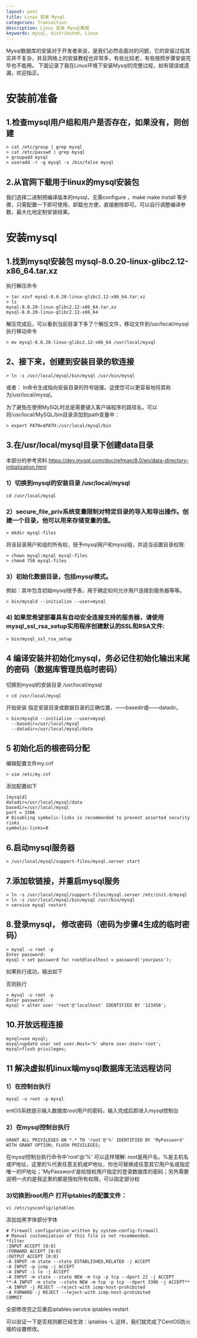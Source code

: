```yaml
---
layout: post
title: Linux 安装 Mysql
categories: Transaction
description: Linux 安装 Mysql教程
keywords: mysql, distributed, Linux
---
```


Mysql数据库的安装对于开发者来说，是我们必然会面对的问题，它的安装过程其实并不复杂，并且网络上的安装教程也非常多，有些比较老，有些按照步骤安装完毕也不能用。
下面记录了我在Linux环境下安装Mysql的完整过程，如有错误或遗漏，欢迎指正。


# 安装前准备
## 1.检查mysql用户组和用户是否存在，如果没有，则创建
```
> cat /etc/group | grep mysql
> cat /etc/passwd | grep mysql
> groupadd mysql
> useradd -r -g mysql -s /bin/false mysql
```

## 2.从官网下载用于linux的mysql安装包
我们选择二进制预编译版本的mysql，无需configure ，make make install 等步骤，只需配置一下即可使用，卸载也方便，直接删除即可。可以自行调整编译参数，最大化地定制安装结果。


# 安装mysql

## 1.找到mysql安装包 mysql-8.0.20-linux-glibc2.12-x86_64.tar.xz
执行解压命令
```
> tar xzvf mysql-8.0.20-linux-glibc2.12-x86_64.tar.xz
> ls
mysql-8.0.20-linux-glibc2.12-x86_64.tar.xz
mysql-8.0.20-linux-glibc2.12-x86_64
```

解压完成后，可以看到当前目录下多了个解压文件，移动文件到/usr/local/mysql 执行移动命令
```
> mv mysql-8.0.20-linux-glibc2.12-x86_64 /usr/local/mysql
```

## 2、接下来，创建到安装目录的软连接

```
> ln -s /usr/local/mysql/bin/mysql /usr/bin/mysql
```

或者：
ln命令生成指向安装目录的符号链接。这使您可以更容易地将其称为/usr/local/mysql。

为了避免在使用MySQL时总是需要键入客户端程序的路径名，可以将/usr/local/MySQL/bin目录添加到path变量中：

```
> export PATH=$PATH:/usr/local/mysql/bin
```

## 3.在/usr/local/mysql目录下创建data目录

本部分的参考资料
https://dev.mysql.com/doc/refman/8.0/en/data-directory-initialization.html

### 1）切换到mysql的安装目录 /usr/local/mysql
```
cd /usr/local/mysql
```
### 2）secure_file_priv系统变量限制对特定目录的导入和导出操作。创建一个目录，他可以用来存储变量的值。

```
> mkdir mysql-files
```

将该目录用户和组的所有权，授予mysql用户和mysql组，并适当设置目录权限:

```
> chown mysql:mysql mysql-files
> chmod 750 mysql-files
```

### 3）初始化数据目录，包括mysql模式。
例如：其中包含初始mysql授予表，用于确定如何允许用户连接到服务器等等。

```
> bin/mysqld --initialize --user=mysql
```

### 4) 如果您希望部署具有自动安全连接支持的服务器，请使用mysql_ssl_rsa_setup实用程序创建默认的SSL和RSA文件:

```
> bin/mysql_ssl_rsa_setup
```

## 4 编译安装并初始化mysql，务必记住初始化输出末尾的密码（数据库管理员临时密码）

切换到mysql的安装目录 /usr/local/mysql

```
> cd /usr/local/mysql
```

开始安装
指定安装目录或数据目录的正确位置，——basedir或——datadir。

```
> bin/mysqld --initialize --user=mysql
  --basedir=/usr/local/mysql
  --datadir=/usr/local/mysql/data
```

## 5 初始化后的根密码分配

编辑配置文件my.cnf

```
> vim /etc/my.cnf
```

添加配置如下
```
[mysqld]
datadir=/usr/local/mysql/data
basedir=/usr/local/mysql
port = 3306
# Disabling symbolic-links is recommended to prevent assorted security risks
symbolic-links=0
```

## 6.启动mysql服务器
```
> /usr/local/mysql/support-files/mysql.server start
```

## 7.添加软链接，并重启mysql服务
```
> ln -s /usr/local/mysql/support-files/mysql.server /etc/init.d/mysql
> ln -s /usr/local/mysql/bin/mysql /usr/bin/mysql
> service mysql restart
```

## 8.登录mysql， 修改密码（密码为步骤4生成的临时密码）
```
> mysql -u root -p
Enter password:
mysql > set password for root@localhost = password('yourpass');
```

如果执行成功，输出如下

否则执行
```
> mysql -u root -p
Enter password:
mysql > alter user 'root'@'localhost' IDENTIFIED BY '123456';
```

## 10.开放远程连接
```
mysql>use mysql;
msyql>update user set user.Host='%' where user.User='root';
mysql>flush privileges;
```

## 11 解决虚拟机linux端mysql数据库无法远程访问

### 1）在控制台执行 
```
mysql -u root -p mysql
```
entOS系统提示输入数据库root用户的密码，输入完成后即进入mysql控制台

### 2）在mysql控制台执行 
```
GRANT ALL PRIVILEGES ON *.* TO 'root'@'%' IDENTIFIED BY 'MyPassword' WITH GRANT OPTION; FLUSH PRIVILEGES;
```
在mysql控制台执行命令中'root'@'%' 可以这样理解: root是用户名，%是主机名或IP地址，这里的%代表任意主机或IP地址，你也可替换成任意其它用户名或指定唯一的IP地址；'MyPassword'是给授权用户指定的登录数据库的密码；另外需要说明一点的是我这里的都是授权所有权限，可以指定部分权

### 3)切换到root用户 打开iptables的配置文件：

```
vi /etc/sysconfig/iptables
```

添加加黑字体部分字体 

```
# Firewall configuration written by system-config-firewall
# Manual customization of this file is not recommended.
*filter
:INPUT ACCEPT [0:0]
:FORWARD ACCEPT [0:0]
:OUTPUT ACCEPT [0:0]
-A INPUT -m state --state ESTABLISHED,RELATED -j ACCEPT
-A INPUT -p icmp -j ACCEPT
-A INPUT -i lo -j ACCEPT
-A INPUT -m state --state NEW -m tcp -p tcp --dport 22 -j ACCEPT
**-A INPUT -m state --state NEW -m tcp -p tcp --dport 3306 -j ACCEPT**
-A INPUT -j REJECT --reject-with icmp-host-prohibited
-A FORWARD -j REJECT --reject-with icmp-host-prohibited
COMMIT
```

全部修改完之后重启iptables:service iptables restart

可以验证一下是否规则都已经生效：iptables -L 这样，我们就完成了CentOS防火墙的设置修改。

